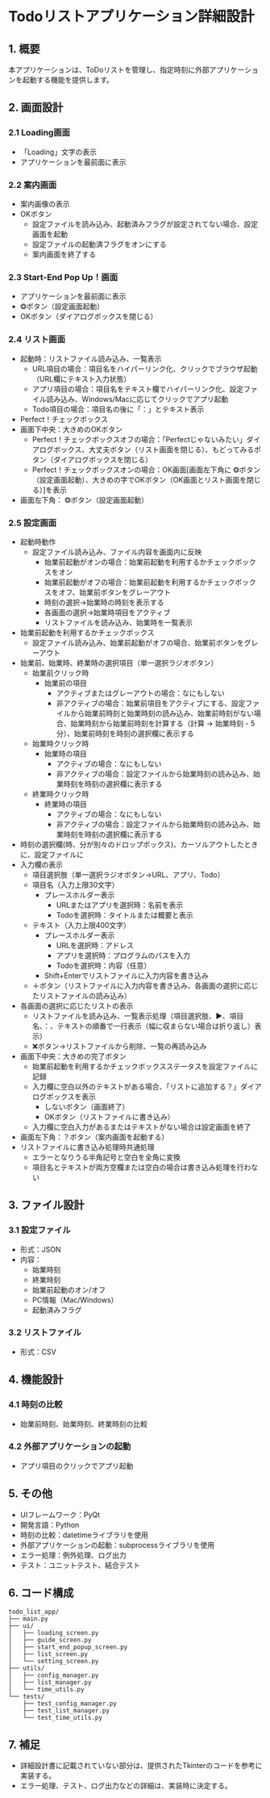 
# Todoリストアプリケーション詳細設計

## 1. 概要

本アプリケーションは、ToDoリストを管理し、指定時刻に外部アプリケーションを起動する機能を提供します。

## 2. 画面設計

### 2.1 Loading画面

* 「Loading」文字の表示
* アプリケーションを最前面に表示

### 2.2 案内画面

* 案内画像の表示
* OKボタン
    * 設定ファイルを読み込み、起動済みフラグが設定されてない場合、設定画面を起動
    * 設定ファイルの起動済フラグをオンにする
    * 案内画面を終了する

### 2.3 Start-End Pop Up！画面

* アプリケーションを最前面に表示
* ❂ボタン（設定画面起動）
* OKボタン（ダイアログボックスを閉じる）

### 2.4 リスト画面

* 起動時：リストファイル読み込み、一覧表示
    * URL項目の場合：項目名をハイパーリンク化、クリックでブラウザ起動（URL欄にテキスト入力状態）
    * アプリ項目の場合：項目名をテキスト欄でハイパーリンク化、設定ファイル読み込み、Windows/Macに応じてクリックでアプリ起動
    * Todo項目の場合：項目名の後に「：」とテキスト表示
* Perfect！チェックボックス
* 画面下中央：大きめのOKボタン
    * Perfect！チェックボックスオフの場合：「Perfectじゃないみたい」ダイアログボックス、大丈夫ボタン（リスト画面を閉じる）、もどってみるボタン（ダイアログボックスを閉じる）
    * Perfect！チェックボックスオンの場合：OK画面[画面左下角に ❂ボタン（設定画面起動）、大きめの字でOKボタン（OK画面とリスト画面を閉じる）]を表示
* 画面左下角： ❂ボタン（設定画面起動）

### 2.5 設定画面

* 起動時動作
    * 設定ファイル読み込み、ファイル内容を画面内に反映
        * 始業前起動がオンの場合：始業前起動を利用するかチェックボックスをオン
        * 始業前起動がオフの場合：始業前起動を利用するかチェックボックスをオフ、始業前ボタンをグレーアウト
        * 時刻の選択→始業時の時刻を表示する
        * 各画面の選択→始業時項目をアクティブ
        * リストファイルを読み込み、始業時を一覧表示
* 始業前起動を利用するかチェックボックス
    * 設定ファイル読み込み、始業前起動がオフの場合、始業前ボタンをグレーアウト
* 始業前、始業時、終業時の選択項目（単一選択ラジオボタン）
    * 始業前クリック時
        * 始業前の項目
            * アクティブまたはグレーアウトの場合：なにもしない
            * 非アクティブの場合：始業前項目をアクティブにする、設定ファイルから始業前時刻と始業時刻の読み込み、始業前時刻がない場合、始業時刻から始業前時刻を計算する（計算 → 始業時刻 - 5分）、始業前時刻を時刻の選択欄に表示する
    * 始業時クリック時
        * 始業時の項目
            * アクティブの場合：なにもしない
            * 非アクティブの場合：設定ファイルから始業時刻の読み込み、始業時刻を時刻の選択欄に表示する
    * 終業時クリック時
        * 終業時の項目
            * アクティブの場合：なにもしない
            * 非アクティブの場合：設定ファイルから始業時刻の読み込み、始業時刻を時刻の選択欄に表示する
* 時刻の選択欄(時、分が別々のドロップボックス)、カーソルアウトしたときに、設定ファイルに
* 入力欄の表示
    * 項目選択肢（単一選択ラジオボタン→URL、アプリ、Todo）
    * 項目名（入力上限30文字）
        * プレースホルダー表示
            * URLまたはアプリを選択時：名前を表示
            * Todoを選択時：タイトルまたは概要と表示
    * テキスト（入力上限400文字）
        * プレースホルダー表示
            * URLを選択時：アドレス
            * アプリを選択時：プログラムのパスを入力
            * Todoを選択時：内容（任意）
        * Shift+Enterでリストファイルに入力内容を書き込み
    * ＋ボタン（リストファイルに入力内容を書き込み、各画面の選択に応じたリストファイルの読み込み）
* 各画面の選択に応じたリストの表示
    * リストファイルを読み込み、一覧表示処理（項目選択肢、▶、項目名、：、テキストの順番で一行表示（幅に収まらない場合は折り返し）表示）
    * ❌ボタン→リストファイルから削除、一覧の再読み込み
* 画面下中央：大きめの完了ボタン
    * 始業前起動を利用するかチェックボックスステータスを設定ファイルに記録
    * 入力欄に空白以外のテキストがある場合、「リストに追加する？」ダイアログボックスを表示
        * しないボタン（画面終了）
        * OKボタン（リストファイルに書き込み）
    * 入力欄に空白入力があるまたはテキストがない場合は設定画面を終了
* 画面左下角：？ボタン（案内画面を起動する）
* リストファイルに書き込み処理時共通処理
    * エラーとなりうる半角記号と空白を全角に変換
    * 項目名とテキストが両方空欄または空白の場合は書き込み処理を行わない

## 3. ファイル設計

### 3.1 設定ファイル

* 形式：JSON
* 内容：
    * 始業時刻
    * 終業時刻
    * 始業前起動のオン/オフ
    * PC情報（Mac/Windows）
    * 起動済みフラグ

### 3.2 リストファイル

* 形式：CSV

## 4. 機能設計

### 4.1 時刻の比較

* 始業前時刻、始業時刻、終業時刻の比較

### 4.2 外部アプリケーションの起動

* アプリ項目のクリックでアプリ起動

## 5. その他

* UIフレームワーク：PyQt
* 開発言語：Python
* 時刻の比較：datetimeライブラリを使用
* 外部アプリケーションの起動：subprocessライブラリを使用
* エラー処理：例外処理、ログ出力
* テスト：ユニットテスト、結合テスト

## 6. コード構成

```
todo_list_app/
├── main.py
├── ui/
│   ├── loading_screen.py
│   ├── guide_screen.py
│   ├── start_end_popup_screen.py
│   ├── list_screen.py
│   └── setting_screen.py
├── utils/
│   ├── config_manager.py
│   ├── list_manager.py
│   └── time_utils.py
└── tests/
    ├── test_config_manager.py
    ├── test_list_manager.py
    └── test_time_utils.py
```

## 7. 補足

* 詳細設計書に記載されていない部分は、提供されたTkinterのコードを参考に実装する。
* エラー処理、テスト、ログ出力などの詳細は、実装時に決定する。
